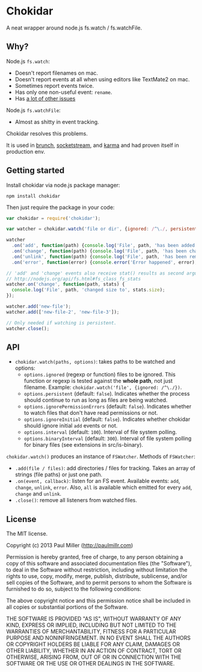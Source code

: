 # Chokidar
A neat wrapper around node.js fs.watch / fs.watchFile.

## Why?
Node.js `fs.watch`:

* Doesn't report filenames on mac.
* Doesn't report events at all when using editors like TextMate2 on mac.
* Sometimes report events twice.
* Has only one non-useful event: `rename`.
* Has [a lot of other issues](https://github.com/joyent/node/search?q=fs.watch&type=Issues)

Node.js `fs.watchFile`:

* Almost as shitty in event tracking.

Chokidar resolves this problems.

It is used in
[brunch](http://brunch.io),
[socketstream](http://www.socketstream.org),
and [karma](http://karma-runner.github.io)
and had proven itself in production env.

## Getting started
Install chokidar via node.js package manager:

    npm install chokidar

Then just require the package in your code:

```javascript
var chokidar = require('chokidar');

var watcher = chokidar.watch('file or dir', {ignored: /^\./, persistent: true});

watcher
  .on('add', function(path) {console.log('File', path, 'has been added');})
  .on('change', function(path) {console.log('File', path, 'has been changed');})
  .on('unlink', function(path) {console.log('File', path, 'has been removed');})
  .on('error', function(error) {console.error('Error happened', error);})

// 'add' and 'change' events also receive stat() results as second argument.
// http://nodejs.org/api/fs.html#fs_class_fs_stats
watcher.on('change', function(path, stats) {
  console.log('File', path, 'changed size to', stats.size);
});

watcher.add('new-file');
watcher.add(['new-file-2', 'new-file-3']);

// Only needed if watching is persistent.
watcher.close();
```

## API
* `chokidar.watch(paths, options)`: takes paths to be watched and options:
    * `options.ignored` (regexp or function) files to be ignored.
      This function or regexp is tested against the **whole path**,
      not just filename. Example:
    `chokidar.watch('file', {ignored: /^\./})`.
    * `options.persistent` (default: `false`). Indicates whether the process
    should continue to run as long as files are being watched.
    * `options.ignorePermissionErrors` (default: `false`). Indicates
      whether to watch files that don't have read permissions or not.
    * `options.ignoreInitial` (default: `false`). Indicates whether chokidar
    should ignore initial `add` events or not.
    * `options.interval` (default: `100`). Interval of file system polling.
    * `options.binaryInterval` (default: `300`). Interval of file system polling for binary files (see extensions in src/is-binary).

`chokidar.watch()` produces an instance of `FSWatcher`. Methods of `FSWatcher`:

* `.add(file / files)`: add directories / files for tracking.
Takes an array of strings (file paths) or just one path.
* `.on(event, callback)`: listen for an FS event.
Available events: `add`, `change`, `unlink`, `error`.
Also, `all` is available which emitted for every `add`, `change` and `unlink`.
* `.close()`: remove all listeners from watched files.

## License
The MIT license.

Copyright (c) 2013 Paul Miller (http://paulmillr.com)

Permission is hereby granted, free of charge, to any person obtaining a copy of
this software and associated documentation files (the "Software"), to deal in
the Software without restriction, including without limitation the rights to
use, copy, modify, merge, publish, distribute, sublicense, and/or sell copies
of the Software, and to permit persons to whom the Software is furnished to do
so, subject to the following conditions:

The above copyright notice and this permission notice shall be included in all
copies or substantial portions of the Software.

THE SOFTWARE IS PROVIDED "AS IS", WITHOUT WARRANTY OF ANY KIND, EXPRESS OR
IMPLIED, INCLUDING BUT NOT LIMITED TO THE WARRANTIES OF MERCHANTABILITY,
FITNESS FOR A PARTICULAR PURPOSE AND NONINFRINGEMENT. IN NO EVENT SHALL THE
AUTHORS OR COPYRIGHT HOLDERS BE LIABLE FOR ANY CLAIM, DAMAGES OR OTHER
LIABILITY, WHETHER IN AN ACTION OF CONTRACT, TORT OR OTHERWISE, ARISING FROM,
OUT OF OR IN CONNECTION WITH THE SOFTWARE OR THE USE OR OTHER DEALINGS IN THE
SOFTWARE.
